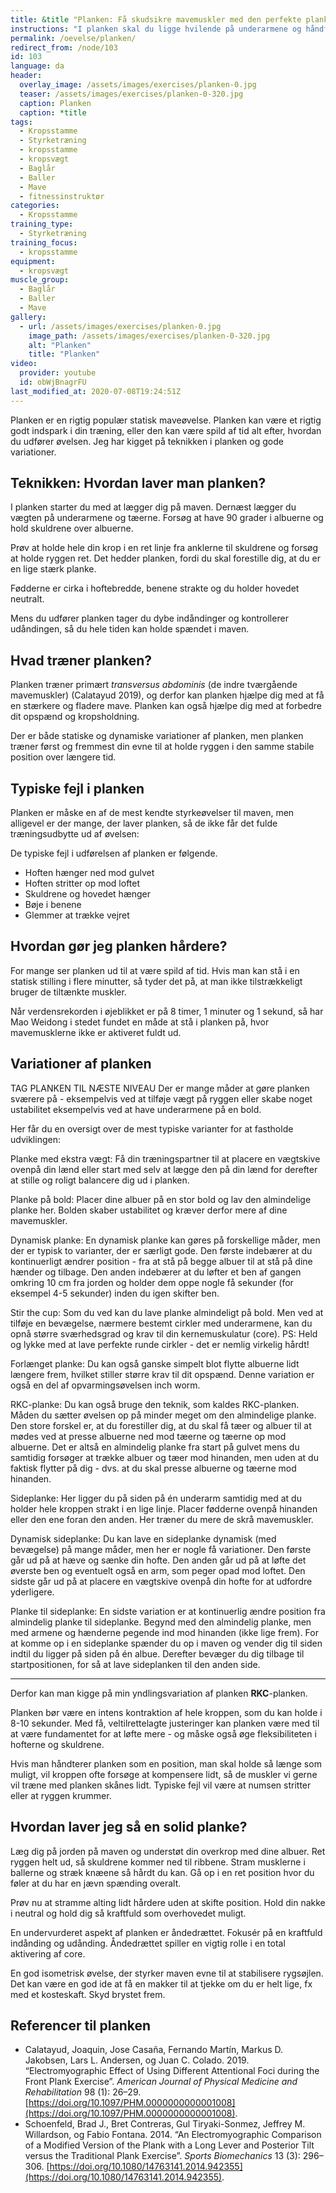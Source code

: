 ```yaml
---
title: &title "Planken: Få skudsikre mavemuskler med den perfekte planke"
instructions: "I planken skal du ligge hvilende på underarmene og håndfladerne på gulvet. Skub dig op, så du kun rører gulvet med underarmene og tæerne. Hold kroppen ret. Hold stillingen i det planlagte tidsrum."
permalink: /oevelse/planken/
redirect_from: /node/103
id: 103
language: da
header:
  overlay_image: /assets/images/exercises/planken-0.jpg
  teaser: /assets/images/exercises/planken-0-320.jpg
  caption: Planken
  caption: *title
tags:
  - Kropsstamme
  - Styrketræning
  - kropsstamme
  - kropsvægt
  - Baglår
  - Baller
  - Mave
  - fitnessinstruktør
categories:
  - Kropsstamme
training_type: 
  - Styrketræning
training_focus: 
  - kropsstamme
equipment:
  - kropsvægt
muscle_group:
  - Baglår
  - Baller
  - Mave
gallery:
  - url: /assets/images/exercises/planken-0.jpg
    image_path: /assets/images/exercises/planken-0-320.jpg
    alt: "Planken"
    title: "Planken"
video:
  provider: youtube
  id: obWjBnagrFU
last_modified_at: 2020-07-08T19:24:51Z
---
```


Planken er en rigtig populær statisk maveøvelse. Planken kan være et rigtig godt indspark i din træning, eller den kan være spild af tid alt efter, hvordan du udfører øvelsen. Jeg har kigget på teknikken i planken og gode variationer.

## Teknikken: Hvordan laver man planken?

I planken starter du med at lægger dig på maven. Dernæst lægger du vægten på underarmene og tæerne. Forsøg at have 90 grader i albuerne og hold skuldrene over albuerne.

Prøv at holde hele din krop i en ret linje fra anklerne til skuldrene og forsøg at holde ryggen ret. Det hedder planken, fordi du skal forestille dig, at du er en lige stærk planke.

Fødderne er cirka i hoftebredde, benene strakte og du holder hovedet neutralt.

Mens du udfører planken tager du dybe indåndinger og kontrollerer udåndingen, så du hele tiden kan holde spændet i maven.

## Hvad træner planken?

Planken træner primært _transversus abdominis_ (de indre tværgående mavemuskler) (Calatayud 2019), og derfor kan planken hjælpe dig med at få en stærkere og fladere mave. Planken kan også hjælpe dig med at forbedre dit opspænd og kropsholdning.

Der er både statiske og dynamiske variationer af planken, men planken træner først og fremmest din evne til at holde ryggen i den samme stabile position over længere tid. 

## Typiske fejl i planken

Planken er måske en af de mest kendte styrkeøvelser til maven, men alligevel er der mange, der laver planken, så de ikke får det fulde træningsudbytte ud af øvelsen:

De typiske fejl i udførelsen af planken er følgende.

- Hoften hænger ned mod gulvet
- Hoften stritter op mod loftet
- Skuldrene og hovedet hænger
- Bøje i benene
- Glemmer at trække vejret

## Hvordan gør jeg planken hårdere?

For mange ser planken ud til at være spild af tid. Hvis man kan stå i en statisk stilling i flere minutter, så tyder det på, at man ikke tilstrækkeligt bruger de tiltænkte muskler.

Når verdensrekorden i øjeblikket er på 8 timer, 1 minuter og 1 sekund, så har Mao Weidong i stedet fundet en måde at stå i planken på, hvor mavemusklerne ikke er aktiveret fuldt ud.

## Variationer af planken

<div class="hidden">

TAG PLANKEN TIL NÆSTE NIVEAU
Der er mange måder at gøre planken sværere på - eksempelvis ved at tilføje vægt på ryggen eller skabe noget ustabilitet eksempelvis ved at have underarmene på en bold.

Her får du en oversigt over de mest typiske varianter for at fastholde udviklingen:

Planke med ekstra vægt: Få din træningspartner til at placere en vægtskive ovenpå din lænd eller start med selv at lægge den på din lænd for derefter at stille og roligt balancere dig ud i planken.

Planke på bold: Placer dine albuer på en stor bold og lav den almindelige planke her. Bolden skaber ustabilitet og kræver derfor mere af dine mavemuskler.

Dynamisk planke: En dynamisk planke kan gøres på forskellige måder, men der er typisk to varianter, der er særligt gode. Den første indebærer at du kontinuerligt ændrer position - fra at stå på begge albuer til at stå på dine hænder og tilbage. Den anden indebærer at du løfter et ben af gangen omkring 10 cm fra jorden og holder dem oppe nogle få sekunder (for eksempel 4-5 sekunder) inden du igen skifter ben.

Stir the cup: Som du ved kan du lave planke almindeligt på bold. Men ved at tilføje en bevægelse, nærmere bestemt cirkler med underarmene, kan du opnå større sværhedsgrad og krav til din kernemuskulatur (core). PS: Held og lykke med at lave perfekte runde cirkler - det er nemlig virkelig hårdt!

Forlænget planke: Du kan også ganske simpelt blot flytte albuerne lidt længere frem, hvilket stiller større krav til dit opspænd. Denne variation er også en del af opvarmingsøvelsen inch worm.

RKC-planke: Du kan også bruge den teknik, som kaldes RKC-planken. Måden du sætter øvelsen op på minder meget om den almindelige planke. Den store forskel er, at du forestiller dig, at du skal få tæer og albuer til at mødes ved at presse albuerne ned mod tæerne og tæerne op mod albuerne. Det er altså en almindelig planke fra start på gulvet mens du samtidig forsøger at trække albuer og tæer mod hinanden, men uden at du faktisk flytter på dig - dvs. at du skal presse albuerne og tæerne mod hinanden.

Sideplanke: Her ligger du på siden på én underarm samtidig med at du holder hele kroppen strakt i en lige linje. Placer fødderne ovenpå hinanden eller den ene foran den anden. Her træner du mere de skrå mavemuskler.

Dynamisk sideplanke: Du kan lave en sideplanke dynamisk (med bevægelse) på mange måder, men her er nogle få variationer. Den første går ud på at hæve og sænke din hofte. Den anden går ud på at løfte det øverste ben og eventuelt også en arm, som peger opad mod loftet. Den sidste går ud på at placere en vægtskive ovenpå din hofte for at udfordre yderligere.

Planke til sideplanke: En sidste variation er at kontinuerlig ændre position fra almindelig planke til sideplanke. Begynd med den almindelig planke, men med armene og hænderne pegende ind mod hinanden (ikke lige frem). For at komme op i en sideplanke spænder du op i maven og vender dig til siden indtil du ligger på siden på én albue. Derefter bevæger du dig tilbage til startpositionen, for så at lave sideplanken til den anden side.

</div>

***

Derfor kan man kigge på min yndlingsvariation af planken **RKC**-planken.

Planken bør være en intens kontraktion af hele kroppen, som du kan holde i 8-10 sekunder. Med få, veltilrettelagte justeringer kan planken være med til at være fundamentet for at løfte mere - og måske også øge fleksibiliteten i hofterne og skuldrene.

Hvis man håndterer planken som en position, man skal holde så længe som muligt, vil kroppen ofte forsøge at kompensere lidt, så de muskler vi gerne vil træne med planken skånes lidt. Typiske fejl vil være at numsen stritter eller at ryggen krummer.

## Hvordan laver jeg så en solid planke?

Læg dig på jorden på maven og understøt din overkrop med dine albuer. Ret ryggen helt ud, så skuldrene kommer ned til ribbene. Stram musklerne i ballerne og stræk knæene så hårdt du kan. Gå op i en ret position hvor du føler at du har en jævn spænding overalt.

Prøv nu at stramme alting lidt hårdere uden at skifte position. Hold din nakke i neutral og hold dig så kraftfuld som overhovedet muligt.

En undervurderet aspekt af planken er åndedrættet. Fokusér på en kraftfuld indånding og udånding. Åndedrættet spiller en vigtig rolle i en total aktivering af core.

En god isometrisk øvelse, der styrker maven evne til at stabilisere rygsøjlen. Det kan være en god ide at få en makker til at tjekke om du er helt lige, fx med et kosteskaft. Skyd brystet frem.

## Referencer til planken

- Calatayud, Joaquin, Jose Casaña, Fernando Martín, Markus D. Jakobsen, Lars L. Andersen, og Juan C. Colado. 2019. “Electromyographic Effect of Using Different Attentional Foci during the Front Plank Exercise”. _American Journal of Physical Medicine and Rehabilitation_ 98 (1): 26–29. [https://doi.org/10.1097/PHM.0000000000001008](https://doi.org/10.1097/PHM.0000000000001008).
- Schoenfeld, Brad J., Bret Contreras, Gul Tiryaki-Sonmez, Jeffrey M. Willardson, og Fabio Fontana. 2014. “An Electromyographic Comparison of a Modified Version of the Plank with a Long Lever and Posterior Tilt versus the Traditional Plank Exercise”. _Sports Biomechanics_ 13 (3): 296–306. [https://doi.org/10.1080/14763141.2014.942355](https://doi.org/10.1080/14763141.2014.942355).
